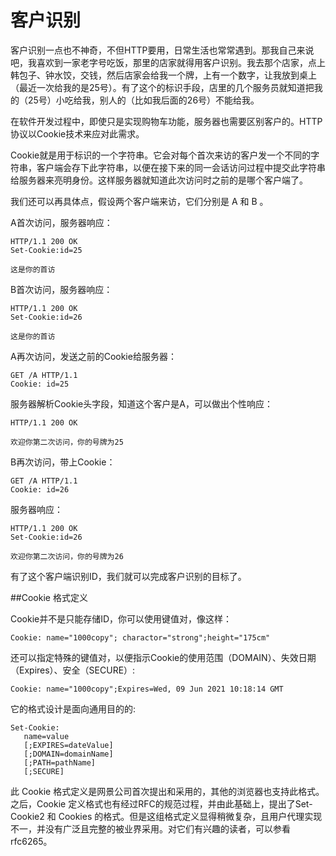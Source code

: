 # 客户识别

客户识别一点也不神奇，不但HTTP要用，日常生活也常常遇到。那我自己来说吧，我喜欢到一家老字号吃饭，那里的店家就得用客户识别。我去那个店家，点上韩包子、钟水饺，交钱，然后店家会给我一个牌，上有一个数字，让我放到桌上（最近一次给我的是25号）。有了这个的标识手段，店里的几个服务员就知道把我的（25号）小吃给我，别人的（比如我后面的26号）不能给我。 

在软件开发过程中，即使只是实现购物车功能，服务器也需要区别客户的。HTTP协议以Cookie技术来应对此需求。

Cookie就是用于标识的一个字符串。它会对每个首次来访的客户发一个不同的字符串，客户端会存下此字符串，以便在接下来的同一会话访问过程中提交此字符串给服务器来亮明身份。这样服务器就知道此次访问时之前的是哪个客户端了。

我们还可以再具体点，假设两个客户端来访，它们分别是 A 和 B 。

A首次访问，服务器响应：

    HTTP/1.1 200 OK
    Set-Cookie:id=25

    这是你的首访

B首次访问，服务器响应：

    HTTP/1.1 200 OK
    Set-Cookie:id=26

    这是你的首访


A再次访问，发送之前的Cookie给服务器：

    GET /A HTTP/1.1
    Cookie: id=25

服务器解析Cookie头字段，知道这个客户是A，可以做出个性响应：

    HTTP/1.1 200 OK

    欢迎你第二次访问，你的号牌为25

B再次访问，带上Cookie：

    GET /A HTTP/1.1
    Cookie: id=26


服务器响应：

    HTTP/1.1 200 OK
    Set-Cookie:id=26

    欢迎你第二次访问，你的号牌为26

有了这个客户端识别ID，我们就可以完成客户识别的目标了。

##Cookie 格式定义
 
Cookie并不是只能存储ID，你可以使用键值对，像这样：

    Cookie: name="1000copy"; charactor="strong";height="175cm"


还可以指定特殊的键值对，以便指示Cookie的使用范围（DOMAIN）、失效日期（Expires）、安全（SECURE）:


    Cookie: name="1000copy";Expires=Wed, 09 Jun 2021 10:18:14 GMT
    


它的格式设计是面向通用目的的:


    Set-Cookie:
       name=value
       [;EXPIRES=dateValue]
       [;DOMAIN=domainName]
       [;PATH=pathName]
       [;SECURE]

此 Cookie 格式定义是网景公司首次提出和采用的，其他的浏览器也支持此格式。之后，Cookie 定义格式也有经过RFC的规范过程，并由此基础上，提出了Set-Cookie2 和 Cookies 的格式。但是这组格式定义显得稍微复杂，且用户代理实现不一，并没有广泛且完整的被业界采用。对它们有兴趣的读者，可以参看rfc6265。 